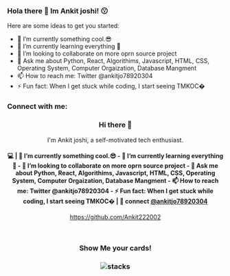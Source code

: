 ### Hola there 👋 Im Ankit joshi! 😗

 
Here are some ideas to get you started:

- 🔭 I’m currently something cool.😎
- 🌱 I’m currently learning everything 🤣
- 👯 I’m looking to collaborate on more oprn source project
- 💬 Ask me about Python, React, Algorithims, Javascript, HTML, CSS, Operating System, Computer Orgaization, Database Mangment
- 📫 How to reach me:  Twitter @ankitjo78920304 
- ⚡ Fun fact: When I get stuck while coding, I start seeing TMKOC�
 
### Connect with me:

 <h3 align="center"> Hi there 👋</h3>

<p align="center">
I'm Ankit joshi, a self-motivated tech enthusiast.
</p>

<h4 align="center">
💻  | 🔭 I’m currently something cool.😎
- 🌱 I’m currently learning everything 🤣
- 👯 I’m looking to collaborate on more oprn source project
- 💬 Ask me about Python, React, Algorithims, Javascript, HTML, CSS, Operating System, Computer Orgaization, Database Mangment
- 📫 How to reach me:  Twitter @ankitjo78920304 
- ⚡ Fun fact: When I get stuck while coding, I start seeing TMKOC� | 💬 connect <a href="https://twitter.com/ankitjo78920304">@ankitjo78920304</a>
</h4>
<p  align="center">
<a href="https://github.com/Ankit222002">https://github.com/Ankit222002</a>
</p>

<br/>
<h3 align="center">
Show Me your cards!
</h3>

<h3 align="center">
<img src="https://raw.githubusercontent.com/akasrai/akasrai/master/assets/stack-hills.png" alt="stacks"/>
</h3>
